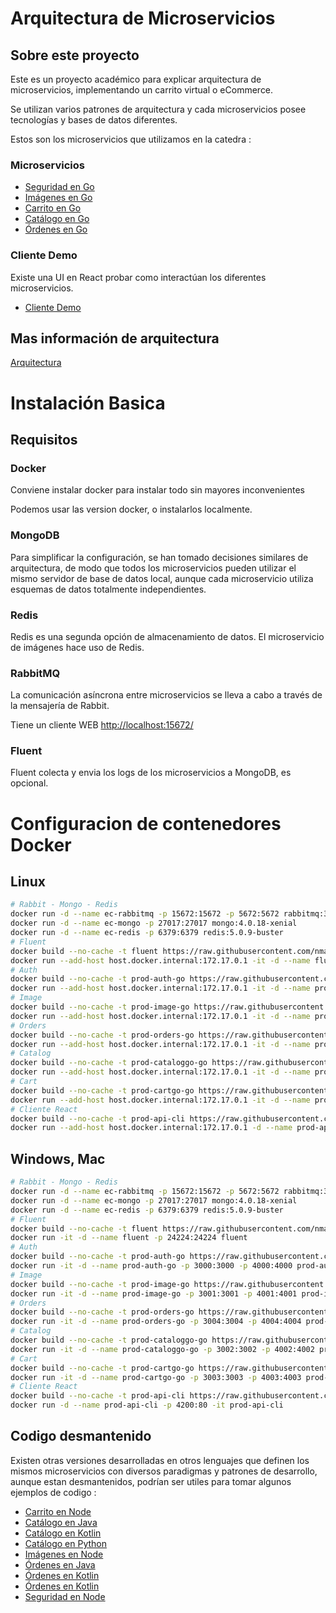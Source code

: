 <!-- cSpell:language es -->

# Arquitectura de Microservicios

## Sobre este proyecto

Este es un proyecto académico para explicar arquitectura de microservicios, implementando un carrito virtual o eCommerce.

Se utilizan varios patrones de arquitectura y cada microservicios posee tecnologías y bases de datos diferentes.

Estos son los microservicios que utilizamos en la catedra :

### Microservicios

- [Seguridad en Go](https://github.com/nmarsollier/authgo)
- [Imágenes en Go](https://github.com/nmarsollier/imagego)
- [Carrito en Go](https://github.com/nmarsollier/cartgo)
- [Catálogo en Go](https://github.com/nmarsollier/cataloggo)
- [Órdenes en Go](https://github.com/nmarsollier/ordersgo)

### Cliente Demo

Existe una UI en React probar como interactúan los diferentes microservicios.

- [Cliente Demo](https://github.com/nmarsollier/ecommerce_api_client_react)

## Mas información de arquitectura

[Arquitectura](ARCHITECTURE.md)

# Instalación Basica

## Requisitos

### Docker

Conviene instalar docker para instalar todo sin mayores inconvenientes

Podemos usar las version docker, o instalarlos localmente.

### MongoDB

Para simplificar la configuración, se han tomado decisiones similares de arquitectura, de modo que todos los microservicios pueden utilizar el mismo servidor de base de datos local, aunque cada microservicio utiliza esquemas de datos totalmente independientes.

### Redis

Redis es una segunda opción de almacenamiento de datos. El microservicio de imágenes hace uso de Redis.

### RabbitMQ

La comunicación asíncrona entre microservicios se lleva a cabo a través de la mensajería de Rabbit.

Tiene un cliente WEB [http://localhost:15672/](http://localhost:15672/)

### Fluent

Fluent colecta y envia los logs de los microservicios a MongoDB, es opcional.

# Configuracion de contenedores Docker

## Linux

```bash
# Rabbit - Mongo - Redis
docker run -d --name ec-rabbitmq -p 15672:15672 -p 5672:5672 rabbitmq:3.13.6-management
docker run -d --name ec-mongo -p 27017:27017 mongo:4.0.18-xenial
docker run -d --name ec-redis -p 6379:6379 redis:5.0.9-buster
# Fluent
docker build --no-cache -t fluent https://raw.githubusercontent.com/nmarsollier/ecommerce/master/fluent/Dockerfile
docker run --add-host host.docker.internal:172.17.0.1 -it -d --name fluent -p 24224:24224 fluent
# Auth
docker build --no-cache -t prod-auth-go https://raw.githubusercontent.com/nmarsollier/authgo/master/Dockerfile.prod
docker run --add-host host.docker.internal:172.17.0.1 -it -d --name prod-auth-go -p 3000:3000 -p 4000:4000  prod-auth-go
# Image
docker build --no-cache -t prod-image-go https://raw.githubusercontent.com/nmarsollier/imagego/master/Dockerfile.prod
docker run --add-host host.docker.internal:172.17.0.1 -it -d --name prod-image-go -p 3001:3001 -p 4001:4001 prod-image-go
# Orders
docker build --no-cache -t prod-orders-go https://raw.githubusercontent.com/nmarsollier/ordersgo/master/Dockerfile.prod
docker run --add-host host.docker.internal:172.17.0.1 -it -d --name prod-orders-go -p 3004:3004 -p 4004:4004 prod-orders-go
# Catalog
docker build --no-cache -t prod-cataloggo-go https://raw.githubusercontent.com/nmarsollier/cataloggo/master/Dockerfile.prod
docker run --add-host host.docker.internal:172.17.0.1 -it -d --name prod-cataloggo-go -p 3002:3002 -p 4002:4002 prod-cataloggo-go
# Cart
docker build --no-cache -t prod-cartgo-go https://raw.githubusercontent.com/nmarsollier/cartgo/master/Dockerfile.prod
docker run --add-host host.docker.internal:172.17.0.1 -it -d --name prod-cartgo-go -p 3003:3003 -p 4003:4003 prod-cartgo-go
# Cliente React
docker build --no-cache -t prod-api-cli https://raw.githubusercontent.com/nmarsollier/ecommerce_api_client_react/master/Dockerfile.prod
docker run --add-host host.docker.internal:172.17.0.1 -d --name prod-api-cli -p 4200:80 -it  prod-api-cli
```

## Windows, Mac

```bash
# Rabbit - Mongo - Redis
docker run -d --name ec-rabbitmq -p 15672:15672 -p 5672:5672 rabbitmq:3.13.6-management
docker run -d --name ec-mongo -p 27017:27017 mongo:4.0.18-xenial
docker run -d --name ec-redis -p 6379:6379 redis:5.0.9-buster
# Fluent
docker build --no-cache -t fluent https://raw.githubusercontent.com/nmarsollier/ecommerce/master/fluent/Dockerfile
docker run -it -d --name fluent -p 24224:24224 fluent
# Auth
docker build --no-cache -t prod-auth-go https://raw.githubusercontent.com/nmarsollier/authgo/master/Dockerfile.prod
docker run -it -d --name prod-auth-go -p 3000:3000 -p 4000:4000 prod-auth-go
# Image
docker build --no-cache -t prod-image-go https://raw.githubusercontent.com/nmarsollier/imagego/master/Dockerfile.prod
docker run -it -d --name prod-image-go -p 3001:3001 -p 4001:4001 prod-image-go
# Orders
docker build --no-cache -t prod-orders-go https://raw.githubusercontent.com/nmarsollier/ordersgo/master/Dockerfile.prod
docker run -it -d --name prod-orders-go -p 3004:3004 -p 4004:4004 prod-orders-go
# Catalog
docker build --no-cache -t prod-cataloggo-go https://raw.githubusercontent.com/nmarsollier/cataloggo/master/Dockerfile.prod
docker run -it -d --name prod-cataloggo-go -p 3002:3002 -p 4002:4002 prod-cataloggo-go
# Cart
docker build --no-cache -t prod-cartgo-go https://raw.githubusercontent.com/nmarsollier/cartgo/master/Dockerfile.prod
docker run -it -d --name prod-cartgo-go -p 3003:3003 -p 4003:4003 prod-cartgo-go
# Cliente React
docker build --no-cache -t prod-api-cli https://raw.githubusercontent.com/nmarsollier/ecommerce_api_client_react/master/Dockerfile.prod
docker run -d --name prod-api-cli -p 4200:80 -it prod-api-cli
```

## Codigo desmantenido

Existen otras versiones desarrolladas en otros lenguajes que definen los mismos microservicios con diversos paradigmas y patrones de desarrollo, aunque estan desmantenidos, podrían ser utiles para tomar algunos ejemplos de codigo :

- [Carrito en Node](https://github.com/nmarsollier/ecommerce_cart_node)
- [Catálogo en Java](https://github.com/nmarsollier/ecommerce_catalog_java)
- [Catálogo en Kotlin](https://github.com/nmarsollier/ecommerce_catalog_kotlin)
- [Catálogo en Python](https://github.com/nmarsollier/ecommerce_catalog_python)
- [Imágenes en Node](https://github.com/nmarsollier/ecommerce_image_node)
- [Órdenes en Java](https://github.com/nmarsollier/ecommerce_order_java)
- [Órdenes en Kotlin](https://github.com/nmarsollier/ecommerce_order_kotlin)
- [Órdenes en Kotlin](https://github.com/nmarsollier/ecommerce_order_kotlin)
- [Seguridad en Node](https://github.com/nmarsollier/ecommerce_auth_node)
